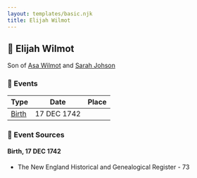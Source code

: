 ```yaml
---
layout: templates/basic.njk
title: Elijah Wilmot
---
```

## 🔵 Elijah Wilmot

Son of [Asa Wilmot](/people/1/15735504) and [Sarah Johson](/people/4/48968878)

### 📆 Events

Type | Date | Place
------ | ------ | ------
[Birth](#event-event-2) | 17 DEC 1742 |

### 📰 Event Sources

#### <a id="event-event-2"></a> Birth, 17 DEC 1742
* The New England Historical and Genealogical Register  - 73